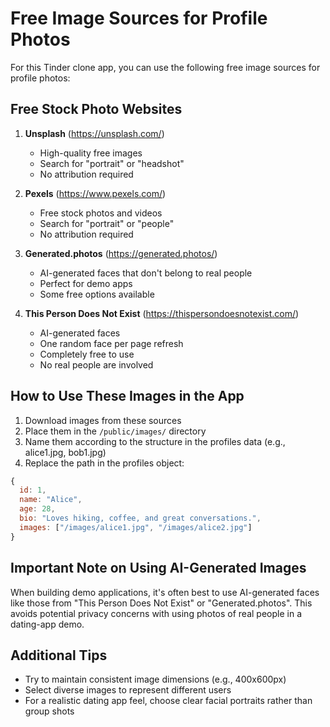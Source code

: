 # Free Image Sources for Profile Photos

For this Tinder clone app, you can use the following free image sources for profile photos:

## Free Stock Photo Websites

1. **Unsplash** (https://unsplash.com/)
   - High-quality free images
   - Search for "portrait" or "headshot"
   - No attribution required

2. **Pexels** (https://www.pexels.com/)
   - Free stock photos and videos
   - Search for "portrait" or "people"
   - No attribution required

3. **Generated.photos** (https://generated.photos/)
   - AI-generated faces that don't belong to real people
   - Perfect for demo apps
   - Some free options available

4. **This Person Does Not Exist** (https://thispersondoesnotexist.com/)
   - AI-generated faces
   - One random face per page refresh
   - Completely free to use
   - No real people are involved

## How to Use These Images in the App

1. Download images from these sources
2. Place them in the `/public/images/` directory
3. Name them according to the structure in the profiles data (e.g., alice1.jpg, bob1.jpg)
4. Replace the path in the profiles object:

```javascript
{
  id: 1,
  name: "Alice",
  age: 28,
  bio: "Loves hiking, coffee, and great conversations.",
  images: ["/images/alice1.jpg", "/images/alice2.jpg"]
}
```

## Important Note on Using AI-Generated Images

When building demo applications, it's often best to use AI-generated faces like those from "This Person Does Not Exist" or "Generated.photos". This avoids potential privacy concerns with using photos of real people in a dating-app demo.

## Additional Tips

- Try to maintain consistent image dimensions (e.g., 400x600px)
- Select diverse images to represent different users
- For a realistic dating app feel, choose clear facial portraits rather than group shots